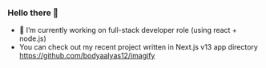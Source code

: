 ### Hello there 👋

- 🔭 I’m currently working on full-stack developer role (using react + node.js)
- You can check out my recent project written in Next.js v13 app directory https://github.com/bodyaalyas12/imagify

<!--
**bodyaalyas12/bodyaalyas12** is a ✨ _special_ ✨ repository because its `README.md` (this file) appears on your GitHub profile.

Here are some ideas to get you started:

- 🔭 I’m currently working on ...
- 🌱 I’m currently learning ...
- 👯 I’m looking to collaborate on ...
- 🤔 I’m looking for help with ...
- 💬 Ask me about ...
- 📫 How to reach me: ...
- 😄 Pronouns: ...
- ⚡ Fun fact: ...
-->
